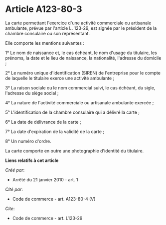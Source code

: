 # Article A123-80-3

La carte permettant l'exercice d'une activité commerciale ou artisanale ambulante, prévue par l'article L. 123-29, est signée
par le président de la chambre consulaire ou son représentant. 

Elle comporte les mentions suivantes : 

1° Le nom de naissance et, le cas échéant, le nom d'usage du titulaire, les prénoms, la date et le lieu de naissance, la
nationalité, l'adresse du domicile ; 

2° Le numéro unique d'identification (SIREN) de l'entreprise pour le compte de laquelle le titulaire exerce une activité
ambulante ; 

3° La raison sociale ou le nom commercial suivi, le cas échéant, du sigle, l'adresse du siège social ; 

4° La nature de l'activité commerciale ou artisanale ambulante exercée ; 

5° L'identification de la chambre consulaire qui a délivré la carte ; 

6° La date de délivrance de la carte ; 

7° La date d'expiration de la validité de la carte ; 

8° Un numéro d'ordre. 

La carte comporte en outre une photographie d'identité du titulaire.

**Liens relatifs à cet article**

_Créé par_:

  - Arrêté du 21 janvier 2010 - art. 1

_Cité par_:

  - Code de commerce - art. A123-80-4 (V)

_Cite_:

  - Code de commerce - art. L123-29
